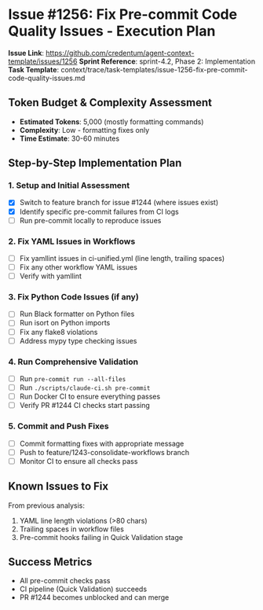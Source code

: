 # Issue #1256: Fix Pre-commit Code Quality Issues - Execution Plan

**Issue Link**: https://github.com/credentum/agent-context-template/issues/1256
**Sprint Reference**: sprint-4.2, Phase 2: Implementation
**Task Template**: context/trace/task-templates/issue-1256-fix-pre-commit-code-quality-issues.md

## Token Budget & Complexity Assessment
- **Estimated Tokens**: 5,000 (mostly formatting commands)
- **Complexity**: Low - formatting fixes only
- **Time Estimate**: 30-60 minutes

## Step-by-Step Implementation Plan

### 1. Setup and Initial Assessment
- [X] Switch to feature branch for issue #1244 (where issues exist)
- [X] Identify specific pre-commit failures from CI logs
- [ ] Run pre-commit locally to reproduce issues

### 2. Fix YAML Issues in Workflows
- [ ] Fix yamllint issues in ci-unified.yml (line length, trailing spaces)
- [ ] Fix any other workflow YAML issues
- [ ] Verify with yamllint

### 3. Fix Python Code Issues (if any)
- [ ] Run Black formatter on Python files
- [ ] Run isort on Python imports
- [ ] Fix any flake8 violations
- [ ] Address mypy type checking issues

### 4. Run Comprehensive Validation
- [ ] Run `pre-commit run --all-files`
- [ ] Run `./scripts/claude-ci.sh pre-commit`
- [ ] Run Docker CI to ensure everything passes
- [ ] Verify PR #1244 CI checks start passing

### 5. Commit and Push Fixes
- [ ] Commit formatting fixes with appropriate message
- [ ] Push to feature/1243-consolidate-workflows branch
- [ ] Monitor CI to ensure all checks pass

## Known Issues to Fix
From previous analysis:
1. YAML line length violations (>80 chars)
2. Trailing spaces in workflow files
3. Pre-commit hooks failing in Quick Validation stage

## Success Metrics
- All pre-commit checks pass
- CI pipeline (Quick Validation) succeeds
- PR #1244 becomes unblocked and can merge